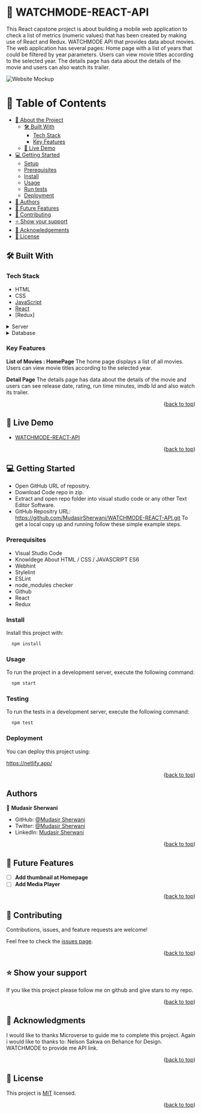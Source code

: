 <a name="readme-top"></a>
# 📖 WATCHMODE-REACT-API <a name="about-project"></a>

This React capstone project is about building a mobile web application to check a list of metrics (numeric values) that has been created by making use of React and Redux.
WATCHMODE API that provides data about movies.
The web application has several pages:
Home page with a list of years that could be filtered by year parameters. Users can view movie titles according to the selected year.
The details page has data about the details of the movie and users can also watch its trailer.

<img src="images/watchmode-mockup.jpg" raw=true alt="Website Mockup" style="margin-right: 10px;"/>


# 📗 Table of Contents

- [📖 About the Project](#about-project)
  - [🛠 Built With](#built-with)
    - [Tech Stack](#tech-stack)
    - [Key Features](#key-features)
  - [🚀 Live Demo](#live-demo)
- [💻 Getting Started](#getting-started)
  - [Setup](#setup)
  - [Prerequisites](#prerequisites)
  - [Install](#install)
  - [Usage](#usage)
  - [Run tests](#run-tests)
  - [Deployment](#triangular_flag_on_post-deployment)
- [👥 Authors](#authors)
- [🔭 Future Features](#future-features)
- [🤝 Contributing](#contributing)
- [⭐️ Show your support](#support)
- [🙏 Acknowledgements](#acknowledgements)
- [📝 License](#license)


## 🛠 Built With <a name="built-with"></a>

### Tech Stack <a name="tech-stack"></a>
- HTML
- CSS
- [JavaScript](https://developer.mozilla.org/en-US/docs/Web/JavaScript)
- [React](https://github.com/microverseinc/curriculum-javascript/blob/main/todo-list/lessons/webpack_v1_1.md)
- [Redux]
<details>
  <summary>Server</summary>
  <ul>
    <li><a href="https://netlify.app/">Netlify</a></li>
  </ul>
</details>

<details>
<summary>Database</summary>
  <ul>
    <li><a>watchmode API </a></li>
  </ul>
</details>

### Key Features <a name="key-features"></a>

**List of Movies : HomePage**
The home page displays a list of all movies. Users can view movie titles according to the selected year.

**Detail Page**
The details page has data about the details of the movie and users can see release date, rating, run time minutes, imdb Id and also watch its trailer.


<p align="right">(<a href="#readme-top">back to top</a>)</p>


## 🚀 Live Demo <a name="live-demo"></a>

- [WATCHMODE-REACT-API](https://development--watchmode-react.netlify.app/)

<p align="right">(<a href="#readme-top">back to top</a>)</p>


## 💻 Getting Started <a name="getting-started"></a>

- Open GitHub URL of repositry.
- Download Code repo in zip.
- Extract and open repo folder into visual studio code or any other Text Editor Software.
- GitHub Repositry URL: https://github.com/MudasirSherwani/WATCHMODE-REACT-API.git
  To get a local copy up and running follow these simple example steps.


### Prerequisites
- Visual Studio Code
- Knowldege About HTML / CSS / JAVASCRIPT ES6
- Webhint
- Stylelint
- ESLint
- node_modules checker
- Github
- React
- Redux

### Install

Install this project with:

```sh
  npm install
```


### Usage

To run the project in a development server, execute the following command:

```sh
  npm start
```

### Testing

To run the tests in a development server, execute the following command:

```sh
  npm test
```

### Deployment

You can deploy this project using:

https://netlify.app/

<p align="right">(<a href="#readme-top">back to top</a>)</p>


## Authors

👤 **Mudasir Sherwani**

- GitHub: [@Mudasir Sherwani](https://github.com/MudasirSherwani)
- Twitter: [@Mudasir Sherwani](https://twitter.com/mudasirsherwani)
- LinkedIn: [Mudasir Sherwani](https://www.linkedin.com/in/mudasir-sherwani/)



<p align="right">(<a href="#readme-top">back to top</a>)</p>


## 🔭 Future Features <a name="future-features"></a>


- [ ] **Add thumbnail at Homepage**
- [ ] **Add Media Player**

<p align="right">(<a href="#readme-top">back to top</a>)</p>

## 🤝 Contributing <a name="contributing"></a>

Contributions, issues, and feature requests are welcome!

Feel free to check the [issues page](https://github.com/MudasirSherwani/WATCHMODE-REACT-API/issues).

<p align="right">(<a href="#readme-top">back to top</a>)</p>


## ⭐️ Show your support <a name="support"></a>

If you like this project please follow me on github and give stars to my repo.

<p align="right">(<a href="#readme-top">back to top</a>)</p>


## 🙏 Acknowledgments <a name="acknowledgements"></a>


I would like to thanks Microverse to guide me to complete this project.
Again i would like to thanks to:
Nelson Sakwa on Behance for Design.
WATCHMODE to provide me API link.

<p align="right">(<a href="#readme-top">back to top</a>)</p>


## 📝 License <a name="license"></a>

This project is [MIT](https://github.com/MudasirSherwani/WATCHMODE-REACT-API/blob/Development/LICENSE.md) licensed.
 

<p align="right">(<a href="#readme-top">back to top</a>)</p>
